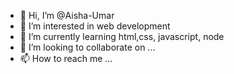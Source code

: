 - 👋 Hi, I’m @Aisha-Umar
- 👀 I’m interested in web development
- 🌱 I’m currently learning html,css, javascript, node
- 💞️ I’m looking to collaborate on ...
- 📫 How to reach me ...

<!---
Ashumr/Ashumr is a ✨ special ✨ repository because its `README.md` (this file) appears on your GitHub profile.
You can click the Preview link to take a look at your changes.
--->
